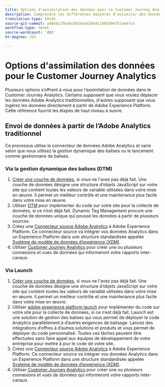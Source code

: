 ```yaml
---
title: Options d'assimilation des données pour le Customer Journey Analytics
description: Comprendre les différentes manières d'assimiler des données dans un Customer Journey Analytics
translation-type: tm+mt
source-git-commit: a48ebc2fbd4cb43de4424e9c1805504752a44fce
workflow-type: tm+mt
source-wordcount: '481'
ht-degree: 32%

---
```



# Options d&#39;assimilation des données pour le Customer Journey Analytics

Plusieurs options s’offrent à vous pour l’assimilation de données dans le Customer Journey Analytics. Certains supposent que vous voulez déplacer les données Adobe Analytics traditionnelles, d&#39;autres supposent que vous ingérez les données directement à partir de Adobe Experience Platform. Cette référence fournit les étapes de haut niveau à suivre.

## Envoi de données à partir de l’Adobe Analytics traditionnel

Ce processus utilise le connecteur de données Adobe Analytics et varie selon que vous utilisez la gestion dynamique des balises ou le lancement comme gestionnaire de balises.

### Via la gestion dynamique des balises (DTM)

1. [Créer une couche de données](https://docs.adobe.com/content/help/en/analytics/implementation/prepare/data-layer.html), si vous ne l&#39;avez pas déjà fait. Une couche de données désigne une structure d’objets JavaScript sur votre site qui contient toutes les valeurs de variable utilisées dans votre mise en œuvre. Il permet un meilleur contrôle et une maintenance plus facile dans votre mise en œuvre.
1. Utiliser [DTM](https://docs.adobe.com/content/help/fr-FR/analytics/implementation/other/dtm/dtm-implementation-overview.html) pour implémenter du code sur votre site pour la collecte de données, si ce n’est déjà fait. Dynamic Tag Management procure une couche de données unique qui pousse les données à partir de plusieurs sources.
1. Créez une [Connecteur source Adobe Analytics](https://docs.adobe.com/content/help/en/experience-platform/sources/ui-tutorials/create/adobe-applications/analytics.html) à Adobe Experience Platform. Ce connecteur source va intégrer vos données Analytics dans un Experience Platform dans une structure standardisée appelée [Système de modèle de données d’expérience (XDM)](https://docs.adobe.com/content/help/fr-FR/experience-platform/xdm/home.html).
1. Utiliser [Customer Journey Analytics](https://docs.adobe.com/content/help/fr-FR/analytics-platform/using/cja-overview/cja-getting-started.html) pour créer une ou plusieurs connexions et vues de données qui informeront votre rapports inter-canaux.

### Via Launch

1. [Créer une couche de données](https://docs.adobe.com/content/help/en/analytics/implementation/prepare/data-layer.html), si vous ne l&#39;avez pas déjà fait. Une couche de données désigne une structure d’objets JavaScript sur votre site qui contient toutes les valeurs de variable utilisées dans votre mise en œuvre. Il permet un meilleur contrôle et une maintenance plus facile dans votre mise en œuvre.
1. Utiliser [adobe experience platform launch](https://docs.adobe.com/content/help/en/analytics/implementation/launch/overview.html) pour implémenter du code sur votre site pour la collecte de données, si ce n’est déjà fait. Launch est une solution de gestion des balises qui vous permet de déployer le code Analytics parallèlement à d’autres exigences de balisage. Lancez des intégrations d’offres à d’autres solutions et produits et vous permet de déployer du code personnalisé. Toutes ces tâches peuvent être effectuées sans faire appel aux équipes de développement de votre entreprise pour mettre à jour le code de votre site..
1. Créez une [Connecteur source Adobe Analytics](https://docs.adobe.com/content/help/en/experience-platform/sources/ui-tutorials/create/adobe-applications/analytics.html) à Adobe Experience Platform. Ce connecteur source va intégrer vos données Analytics dans un Experience Platform dans une structure standardisée appelée [Système de modèle de données d’expérience (XDM)](https://docs.adobe.com/content/help/en/experience-platform/xdm/home.html).
1. Utiliser [Customer Journey Analytics](https://docs.adobe.com/content/help/en/analytics-platform/using/cja-overview/cja-getting-started.html) pour créer une ou plusieurs connexions et vues de données qui informeront votre rapports inter-canaux.
